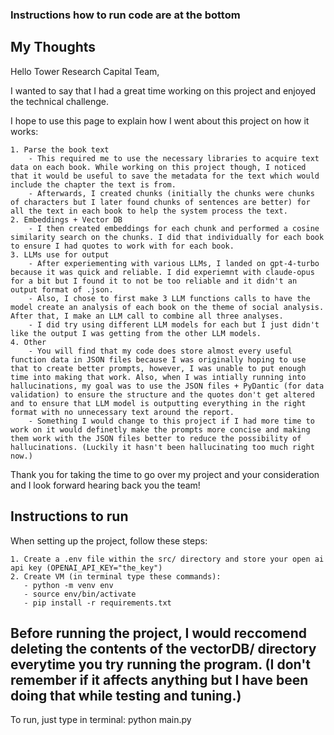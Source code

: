 ### Instructions how to run code are at the bottom

## My Thoughts

Hello Tower Research Capital Team, 

I wanted to say that I had a great time working on this project and enjoyed the technical challenge. 

I hope to use this page to explain how I went about this project on how it works:

    1. Parse the book text
        - This required me to use the necessary libraries to acquire text data on each book. While working on this project though, I noticed that it would be useful to save the metadata for the text which would include the chapter the text is from. 
        - Afterwards, I created chunks (initially the chunks were chunks of characters but I later found chunks of sentences are better) for all the text in each book to help the system process the text. 
    2. Embeddings + Vector DB
        - I then created embeddings for each chunk and performed a cosine similarity search on the chunks. I did that individually for each book to ensure I had quotes to work with for each book. 
    3. LLMs use for output
        - After experiementing with various LLMs, I landed on gpt-4-turbo because it was quick and reliable. I did experiemnt with claude-opus for a bit but I found it to not be too reliable and it didn't an output format of .json. 
        - Also, I chose to first make 3 LLM functions calls to have the model create an analysis of each book on the theme of social analysis. After that, I make an LLM call to combine all three analyses. 
        - I did try using different LLM models for each but I just didn't like the output I was getting from the other LLM models. 
    4. Other
        - You will find that my code does store almost every useful function data in JSON files because I was originally hoping to use that to create better prompts, however, I was unable to put enough time into making that work. Also, when I was intially running into hallucinations, my goal was to use the JSON files + PyDantic (for data validation) to ensure the structure and the quotes don't get altered and to ensure that LLM model is outputting everything in the right format with no unnecessary text around the report. 
        - Something I would change to this project if I had more time to work on it would definetly make the prompts more concise and making them work with the JSON files better to reduce the possibility of hallucinations. (Luckily it hasn't been hallucinating too much right now.)

Thank you for taking the time to go over my project and your consideration and I look forward hearing back you the team!


## Instructions to run
When setting up the project, follow these steps:

    1. Create a .env file within the src/ directory and store your open ai api key (OPENAI_API_KEY="the_key")
    2. Create VM (in terminal type these commands):
       - python -m venv env
       - source env/bin/activate
       - pip install -r requirements.txt

## Before running the project, I would reccomend deleting the contents of the vectorDB/ directory everytime you try running the program. (I don't remember if it affects anything but I have been doing that while testing and tuning.)

To run, just type in terminal: python main.py 

